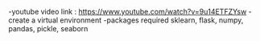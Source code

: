 -youtube video link : https://www.youtube.com/watch?v=9u14ETFZYsw
-create a virtual environment 
-packages required sklearn, flask, numpy, pandas, pickle, seaborn
